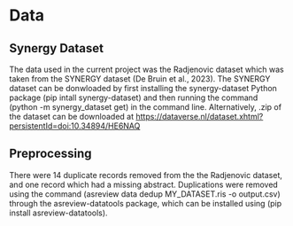 # Data 

## Synergy Dataset
The data used in the current project was the Radjenovic dataset which was taken from the SYNERGY dataset (De Bruin et al., 2023). The SYNERGY
dataset can be donwloaded by first installing the synergy-dataset Python package (pip intall synergy-dataset) and then running the command (python -m
synergy_dataset get) in the command line. Alternatively, .zip of the dataset can be downloaded at https://dataverse.nl/dataset.xhtml?persistentId=doi:10.34894/HE6NAQ

## Preprocessing 
There were 14 duplicate records removed from the the Radjenovic dataset, and one record which had a missing abstract. Duplications were removed using the command
(asreview data dedup MY_DATASET.ris -o output.csv) through the asreview-datatools package, which can be installed using (pip install asreview-datatools).
